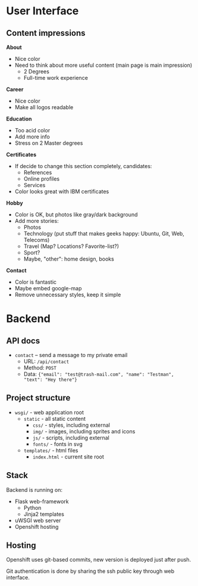 User Interface
==============

Content impressions
-------------------

**About**
* Nice color
* Need to think about more useful content (main page is main impression)
  * 2 Degrees
  * Full-time work experience


**Career**
* Nice color
* Make all logos readable


**Education**
* Too acid color
* Add more info
* Stress on 2 Master degrees


**Certificates**
* If decide to change this section completely, candidates:
  * References
  * Online profiles
  * Services
* Color looks great with IBM certificates

**Hobby**
* Color is OK, but photos like gray/dark background
* Add more stories:
  * Photos
  * Technology (put stuff that makes geeks happy: Ubuntu, Git, Web, Telecoms)
  * Travel (Map? Locations? Favorite-list?)
  * Sport?
  * Maybe, "other": home design, books

**Contact**
* Color is fantastic
* Maybe embed google-map
* Remove unnecessary styles, keep it simple

Backend
=======
API docs
--------
* `contact` – send a message to my private email
  * URL: `/api/contact`
  * Method: `POST` 
  * Data: `{"email": "test@trash-mail.com", "name": "Testman", "text": "Hey there"}`

Project structure
-----------------
 - `wsgi/` - web application root
   - `static` - all static content
     - `css/` - styles, including external
     - `img/` - images, including sprites and icons
     - `js/` - scripts, including external
     - `fonts/` - fonts in svg
   - `templates/` - html files
     - `index.html` - current site root

Stack
-----
Backend is running on:
- Flask web-framework
  - Python
  - Jinja2 templates
- uWSGI web server
- Openshift hosting


Hosting
-------
Openshift uses git-based commits, new version is deployed just after push.

Git authentication is done by sharing the ssh public key through web interface.
